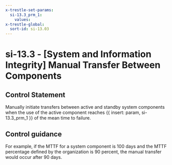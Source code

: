 ```yaml
---
x-trestle-set-params:
  si-13.3_prm_1:
    values:
x-trestle-global:
  sort-id: si-13.03
---
```


# si-13.3 - \[System and Information Integrity\] Manual Transfer Between Components

## Control Statement

Manually initiate transfers between active and standby system components when the use of the active component reaches {{ insert: param, si-13.3_prm_1 }} of the mean time to failure.

## Control guidance

For example, if the MTTF for a system component is 100 days and the MTTF percentage defined by the organization is 90 percent, the manual transfer would occur after 90 days.
